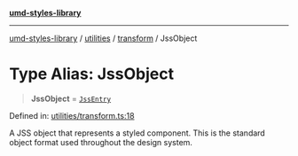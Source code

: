 [**umd-styles-library**](../../../../README.md)

***

[umd-styles-library](../../../../modules.md) / [utilities](../../../README.md) / [transform](../README.md) / JssObject

# Type Alias: JssObject

> **JssObject** = [`JssEntry`](../interfaces/JssEntry.md)

Defined in: [utilities/transform.ts:18](https://github.com/UMD-Digital/design-system/blob/8c958a0419ab79ba8bcba0aabd12f79a69ac5834/packages/styles/source/utilities/transform.ts#L18)

A JSS object that represents a styled component.
This is the standard object format used throughout the design system.
